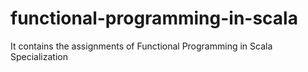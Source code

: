 # functional-programming-in-scala
It contains the assignments of Functional Programming in Scala Specialization
